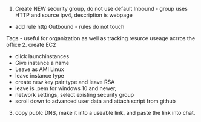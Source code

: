 1. Create NEW security group, do not use default
Inbound - group uses HTTP and source ipv4, description is webpage
- add rule http
Outbound - rules do not touch

Tags - useful for organization as well as tracking resurce useage acrros the office
2. create EC2
- click launchinstances
- Give instance a name
- Leave as AMI Linux
- leave instance type
- create new key pair type and leave RSA
- leave is .pem for windows 10 and newer,
- network settings, select existing security group
- scroll down to advanced user data and attach script from github
3. copy publc DNS, make it into a useable link, and paste the link into chat.
